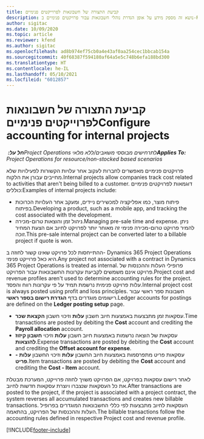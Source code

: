 ```yaml
---
title: קביעת התצורה של חשבונאות לפרוייקטים פנימיים
description: נושא זה מספק מידע על אופן הגדרת נוהלי חשבונאות עבור פרויקטים פנימיים ב-Project Operations.
author: sigitac
ms.date: 10/09/2020
ms.topic: article
ms.reviewer: kfend
ms.author: sigitac
ms.openlocfilehash: ad8b974ef75cb0a4e43af0aa254cec1bbcab154a
ms.sourcegitcommit: 40f68387f594180af64a5e5c748b6efa188bd300
ms.translationtype: HT
ms.contentlocale: he-IL
ms.lasthandoff: 05/10/2021
ms.locfileid: "6012857"
---
```

# <a name="configure-accounting-for-internal-projects"></a><span data-ttu-id="f3e99-103">קביעת התצורה של חשבונאות לפרוייקטים פנימיים</span><span class="sxs-lookup"><span data-stu-id="f3e99-103">Configure accounting for internal projects</span></span>

<span data-ttu-id="f3e99-104">_**חל על:** ‏Project Operations לתרחישים מבוססי משאבים/ללא מלאי_</span><span class="sxs-lookup"><span data-stu-id="f3e99-104">_**Applies To:** Project Operations for resource/non-stocked based scenarios_</span></span>

<span data-ttu-id="f3e99-105">פרויקטים פנימיים מאפשרים לחברות לעקוב אחר עלויות הקשורות לפעילויות שלא מחייבים עבורן את הלקוח.</span><span class="sxs-lookup"><span data-stu-id="f3e99-105">Internal projects allow companies track cost related to activities that aren't being billed to a customer.</span></span> <span data-ttu-id="f3e99-106">דוגמאות לפרויקטים פנימיים כוללים:</span><span class="sxs-lookup"><span data-stu-id="f3e99-106">Examples of internal projects include:</span></span>

- <span data-ttu-id="f3e99-107">פיתוח מוצר, כמו אפליקציה למכשירים ניידים, ומעקב אחר העלויות הכרוכות בפיתוח.</span><span class="sxs-lookup"><span data-stu-id="f3e99-107">Developing a product, such as a mobile app, and tracking the cost associated with the development.</span></span>
- <span data-ttu-id="f3e99-108">ניהול זמן והוצאות טרום-מכירה.</span><span class="sxs-lookup"><span data-stu-id="f3e99-108">Managing pre-sale time and expense.</span></span> <span data-ttu-id="f3e99-109">ניתן להמיר פרויקט טרום-מכירה פנימי זה מאוחר יותר לפרויקט לחיוב אם הצעת המחיר זוכה.</span><span class="sxs-lookup"><span data-stu-id="f3e99-109">This pre-sale internal project can be converted later to a billable project if quote is won.</span></span>

<span data-ttu-id="f3e99-110">ההתייחסות לכל פרויקט שאינו קשור לחוזה ב- Dynamics 365 Project Operations היא כאל פרוייקט פנימי.</span><span class="sxs-lookup"><span data-stu-id="f3e99-110">Any project not associated with a contract in Dynamics 365 Project Operations is treated as internal.</span></span> <span data-ttu-id="f3e99-111">פרופילי העלות וההכנסות של פרויקט אינם משמשים לקביעת עקרונות החשבונאות עבור הפרויקט.</span><span class="sxs-lookup"><span data-stu-id="f3e99-111">Project cost and revenue profiles aren't used to determine accounting rules for the project.</span></span> <span data-ttu-id="f3e99-112">עלות פרויקט פנימית נרשמת תמיד על פי עקרונות רווח והפסד.</span><span class="sxs-lookup"><span data-stu-id="f3e99-112">Internal project cost is always posted using profit and loss principles.</span></span> <span data-ttu-id="f3e99-113">חשבונות ספר ראשי עבור רישומים מוגדרים בדף **הגדרת רישום בספר ראשי**.</span><span class="sxs-lookup"><span data-stu-id="f3e99-113">Ledger accounts for postings are defined on the **Ledger posting setup** page.</span></span>

- <span data-ttu-id="f3e99-114">עסקאות זמן מתבצעות באמצעות חיוב חשבון **עלות** וזיכוי חשבון **הקצאת שכר**.</span><span class="sxs-lookup"><span data-stu-id="f3e99-114">Time transactions are posted by debiting the **Cost** account and crediting the **Payroll allocation** account.</span></span>
- <span data-ttu-id="f3e99-115">עסקאות של הוצאה נרשמות באמצעות חיוב חשבון **עלות** וזיכוי **חשבון קיזוז להוצאות**.</span><span class="sxs-lookup"><span data-stu-id="f3e99-115">Expense transactions are posted by debiting the **Cost** account and crediting the **Offset account for expense**.</span></span>
- <span data-ttu-id="f3e99-116">עסקאות פריט מתפרסמות באמצעות חיוב החשבון **עלות** וזיכוי החשבון **עלות - פריט**.</span><span class="sxs-lookup"><span data-stu-id="f3e99-116">Item transactions are posted by debiting the **Cost** account and crediting the **Cost - Item** account.</span></span>

<span data-ttu-id="f3e99-117">לאחר רישום עסקאות בפרויקט, אם הפרויקט משויך לחוזה פרוייקט, המערכת מבטלת את כל העסקאות שנצברו ויוצרת עסקאות חדשות לחיוב.</span><span class="sxs-lookup"><span data-stu-id="f3e99-117">After transactions are posted to the project, if the project is associated with a project contract, the system reverses all accumulated transactions and creates new billable transactions.</span></span> <span data-ttu-id="f3e99-118">העסקאות לחיוב מתבצעות לפי כללי החשבונאות המוגדרים בפרופיל העלות וההכנסות של הפרויקט, בהתאמה.</span><span class="sxs-lookup"><span data-stu-id="f3e99-118">The billable transactions follow the accounting rules defined in respective Project cost and revenue profile.</span></span>




[!INCLUDE[footer-include](../includes/footer-banner.md)]
